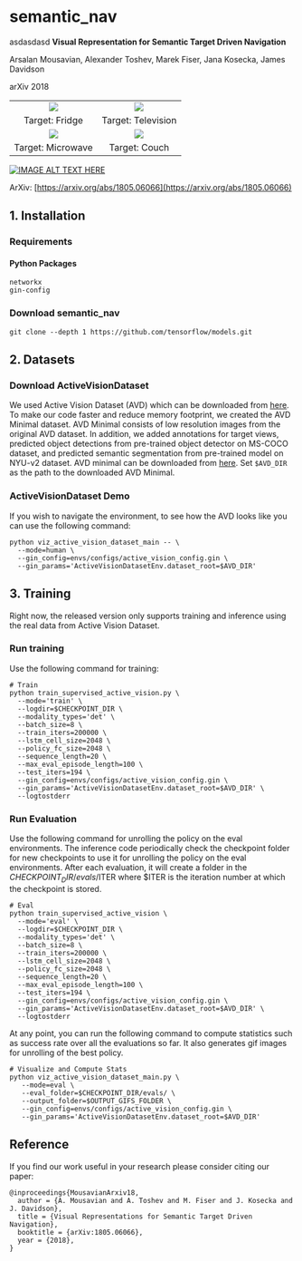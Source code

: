 # semantic_nav
asdasdasd
**Visual Representation for Semantic Target Driven Navigation**

Arsalan Mousavian, Alexander Toshev, Marek Fiser, Jana Kosecka, James Davidson

arXiv 2018

<div align="center">
  <table style="width:100%" border="0">
    <tr>
      <td align="center"><img src='https://cs.gmu.edu/~amousavi/gifs/smaller_fridge_2.gif'></td>
      <td align="center"><img src='https://cs.gmu.edu/~amousavi/gifs/smaller_tv_1.gif'></td>
    </tr>
    <tr>
      <td align="center">Target: Fridge</td>
      <td align="center">Target: Television</td>
    </tr>
    <tr>
      <td align="center"><img src='https://cs.gmu.edu/~amousavi/gifs/smaller_microwave_1.gif'></td>
      <td align="center"><img src='https://cs.gmu.edu/~amousavi/gifs/smaller_couch_1.gif'></td>
    </tr>
    <tr>
      <td align="center">Target: Microwave</td>
      <td align="center">Target: Couch</td>
    </tr>
  </table>
</div>

[![IMAGE ALT TEXT HERE](https://img.youtube.com/vi/y5EJXeEiB1o/0.jpg)](https://www.youtube.com/watch?v=y5EJXeEiB1o)

ArXiv: [https://arxiv.org/abs/1805.06066](https://arxiv.org/abs/1805.06066)


## 1. Installation

### Requirements

#### Python Packages

```shell
networkx
gin-config
```

### Download semantic_nav

```shell
git clone --depth 1 https://github.com/tensorflow/models.git
```

## 2. Datasets

### Download ActiveVisionDataset 
We used Active Vision Dataset (AVD) which can be downloaded from <a href="http://cs.unc.edu/~ammirato/active_vision_dataset_website/">here</a>. To make our code faster and reduce memory footprint, we created the AVD Minimal dataset. AVD Minimal consists of low resolution images from the original AVD dataset. In addition, we added annotations for target views, predicted object detections from pre-trained object detector on MS-COCO dataset, and predicted semantic segmentation from pre-trained model on NYU-v2 dataset. AVD minimal can be downloaded from <a href="https://console.cloud.google.com/storage/browser/active-vision-dataset">here</a>. Set `$AVD_DIR` as the path to the downloaded AVD Minimal.

### ActiveVisionDataset Demo


If you wish to navigate the environment, to see how the AVD looks like you can use the following command:
```shell
python viz_active_vision_dataset_main -- \
  --mode=human \
  --gin_config=envs/configs/active_vision_config.gin \
  --gin_params='ActiveVisionDatasetEnv.dataset_root=$AVD_DIR'
```

## 3. Training
Right now, the released version only supports training and inference using the real data from Active Vision Dataset.

### Run training
Use the following command for training:
```shell
# Train
python train_supervised_active_vision.py \
  --mode='train' \
  --logdir=$CHECKPOINT_DIR \
  --modality_types='det' \
  --batch_size=8 \
  --train_iters=200000 \
  --lstm_cell_size=2048 \
  --policy_fc_size=2048 \
  --sequence_length=20 \
  --max_eval_episode_length=100 \
  --test_iters=194 \
  --gin_config=envs/configs/active_vision_config.gin \
  --gin_params='ActiveVisionDatasetEnv.dataset_root=$AVD_DIR' \
  --logtostderr
```

### Run Evaluation
Use the following command for unrolling the policy on the eval environments. The inference code periodically check the checkpoint folder for new checkpoints to use it for unrolling the policy on the eval environments. After each evaluation, it will create a folder in the $CHECKPOINT_DIR/evals/$ITER where $ITER is the iteration number at which the checkpoint is stored.
```shell
# Eval
python train_supervised_active_vision \
  --mode='eval' \
  --logdir=$CHECKPOINT_DIR \
  --modality_types='det' \
  --batch_size=8 \
  --train_iters=200000 \
  --lstm_cell_size=2048 \
  --policy_fc_size=2048 \
  --sequence_length=20 \
  --max_eval_episode_length=100 \
  --test_iters=194 \
  --gin_config=envs/configs/active_vision_config.gin \
  --gin_params='ActiveVisionDatasetEnv.dataset_root=$AVD_DIR' \
  --logtostderr
```
At any point, you can run the following command to compute statistics such as success rate over all the evaluations so far. It also generates gif images for unrolling of the best policy.
```shell
# Visualize and Compute Stats
python viz_active_vision_dataset_main.py \
   --mode=eval \ 
   --eval_folder=$CHECKPOINT_DIR/evals/ \
   --output_folder=$OUTPUT_GIFS_FOLDER \
   --gin_config=envs/configs/active_vision_config.gin \
   --gin_params='ActiveVisionDatasetEnv.dataset_root=$AVD_DIR'
```
## Reference
If you find our work useful in your research please consider citing our paper:

```
@inproceedings{MousavianArxiv18,
  author = {A. Mousavian and A. Toshev and M. Fiser and J. Kosecka and J. Davidson},
  title = {Visual Representations for Semantic Target Driven Navigation},
  booktitle = {arXiv:1805.06066},
  year = {2018},
}
```

